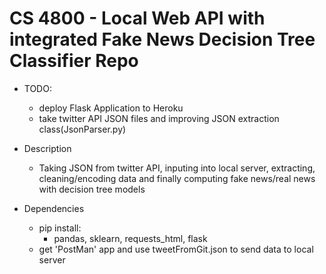 # CS 4800 - Local Web API with integrated Fake News Decision Tree Classifier Repo

- TODO:
    - deploy Flask Application to Heroku
    - take twitter API JSON files and improving JSON extraction class(JsonParser.py)

- Description
    - Taking JSON from twitter API, inputing into local server, extracting, cleaning/encoding data and finally computing fake news/real news with decision tree models

- Dependencies
    - pip install:
        - pandas, sklearn, requests_html, flask
    - get 'PostMan' app and use tweetFromGit.json to send data to local server 